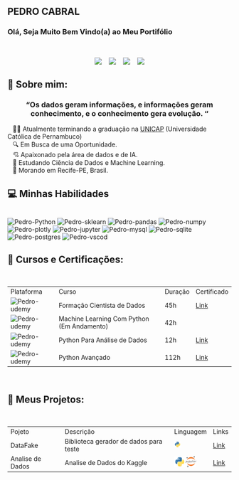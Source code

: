 ## **PEDRO CABRAL**
### Olá, Seja Muito Bem Vindo(a) ao Meu Portifólio
<br>
<p align="center">
  <a href="https://api.whatsapp.com/send?phone=5581998854988&text=Oii%20Pedro%2C%20peguei%20seu%20Whatsapp%20no%20Github!" target="_blank"><img src="https://img.shields.io/badge/WhatsApp-25D366?style=for-the-badge&logo=whatsapp&logoColor=white" target="_blank"></a>&nbsp;&nbsp;&nbsp;
  <a href="https://www.instagram.com/pedrrogomes" target="_blank"><img src="https://img.shields.io/badge/-Instagram-%23E4405F?style=for-the-badge&logo=instagram&logoColor=white" target="_blank"></a>&nbsp;&nbsp;&nbsp;
  <a href="https://www.linkedin.com/in/pedrrocabral/" target="_blank"><img src="https://img.shields.io/badge/-LinkedIn-%230077B5?style=for-the-badge&logo=linkedin&logoColor=white" target="_blank"></a>&nbsp;&nbsp;&nbsp;
  <a href = "mailto:pedrogomes3108@hotmail.com"><img src="https://img.shields.io/badge/Microsoft_Outlook-0078D4?style=for-the-badge&logo=microsoft-outlook&logoColor=white"></a>
  </p>

## 👾&nbsp;Sobre mim:
<div align="center">

### “Os dados geram informações, e informações geram conhecimento, e o conhecimento gera evolução. “
</div>

&nbsp;&nbsp;&nbsp;🧑‍💻 Atualmente terminando a graduação na [UNICAP](https://portal.unicap.br/) (Universidade Católica de Pernambuco) \
&nbsp;&nbsp;&nbsp;🔍 Em Busca de uma Oportunidade.\
&nbsp;&nbsp;&nbsp;💘 Apaixonado pela área de dados e de IA.\
&nbsp;&nbsp;&nbsp;📘 Estudando Ciência de Dados e Machine Learning.\
&nbsp;&nbsp;&nbsp;🌵 Morando em Recife-PE, Brasil.

## 💻&nbsp;Minhas Habilidades
\
<img alt="Pedro-Python" src="https://img.shields.io/badge/Python-14354C?style=for-the-badge&logo=python&logoColor=white">
<img alt="Pedro-sklearn" src="https://img.shields.io/badge/scikit--learn-%23F7931E.svg?style=for-the-badge&logo=scikit-learn&logoColor=white">
<img alt="Pedro-pandas" src="https://img.shields.io/badge/pandas-%23150458.svg?style=for-the-badge&logo=pandas&logoColor=white">
<img alt="Pedro-numpy" src="https://img.shields.io/badge/numpy-%23013243.svg?style=for-the-badge&logo=numpy&logoColor=white">
<img alt="Pedro-plotly" src="https://img.shields.io/badge/Plotly-%233F4F75.svg?style=for-the-badge&logo=plotly&logoColor=white">
<img alt="Pedro-jupyter" src="https://img.shields.io/badge/jupyter-%23FA0F00.svg?style=for-the-badge&logo=jupyter&logoColor=white">
<img alt="Pedro-mysql" src="https://img.shields.io/badge/MySQL-00000F?style=for-the-badge&logo=mysql&logoColor=white">
<img alt="Pedro-sqlite" src="https://img.shields.io/badge/SQLite-07405E?style=for-the-badge&logo=sqlite&logoColor=white">
<img alt="Pedro-postgres" src="https://img.shields.io/badge/postgres-%23316192.svg?style=for-the-badge&logo=postgresql&logoColor=white">
<img alt="Pedro-vscod" src="https://img.shields.io/badge/Visual_Studio_Code-0078D4?style=for-the-badge&logo=visual%20studio%20code&logoColor=white">


## 📘&nbsp;Cursos e Certificações:
<br/>
 <table align="center">
  <td> Plataforma </td><td> Curso </td><td> Duração </td><td>Certificado</td>
  <tr><td><img alt="Pedro-udemy" height= 22 src="https://img.shields.io/badge/Udemy-A435F0?style=for-the-badge&logo=Udemy&logoColor=white"></td><td>Formação Cientista de Dados</td><td>45h</td><td><a href="https://bit.ly/CertificadoFormacaoCientistaDeDados">Link</a></td></tr>
  <tr><td><img alt="Pedro-udemy" height= 22 src="https://img.shields.io/badge/Udemy-A435F0?style=for-the-badge&logo=Udemy&logoColor=white"></td><td>Machine Learning Com Python (Em Andamento)</td><td>42h</td></tr>
  <tr><td><img alt="Pedro-udemy" height= 22 src="https://img.shields.io/badge/Udemy-A435F0?style=for-the-badge&logo=Udemy&logoColor=white"></td><td>Python Para Análise de Dados</td><td>12h</td><td><a href="https://bit.ly/CertificadoPythonParaAnaliseDeDados">Link</a></td></tr>
  <tr><td><img alt="Pedro-udemy" height= 22 src="https://img.shields.io/badge/Udemy-A435F0?style=for-the-badge&logo=Udemy&logoColor=white"></td><td>Python Avançado</td><td>112h</td><td><a href="https://bit.ly/CertificadoPythonAvançado">Link</a></td></tr>
</table>
<br>


## 📂&nbsp;Meus Projetos:
<br/>
 <table align="center">
  <td>Pojeto</td><td>Descrição</td><td>Linguagem</td><td>Links</td>
  <tr><td>DataFake</td><td>Biblioteca gerador de dados para teste</td><td><img height="15"  src="https://github.com/devicons/devicon/blob/1119b9f84c0290e0f0b38982099a2bd027a48bf1/icons/python/python-original.svg"></td><td><a href="https://github.com/pedrrocabral/DataFake">Link</a></td></tr>
 <tr><td>Analise de Dados</td><td>Analise de Dados do Kaggle</td><td><img src="https://github.com/devicons/devicon/blob/1119b9f84c0290e0f0b38982099a2bd027a48bf1/icons/python/python-original.svg" height="25"><img src="https://github.com/devicons/devicon/blob/1119b9f84c0290e0f0b38982099a2bd027a48bf1/icons/jupyter/jupyter-original-wordmark.svg" height="25"></td><td><a href="https://github.com/pedrrocabral/Analise-de-dados">Link</a></td></tr>
 </table>
 

